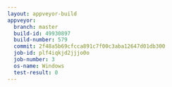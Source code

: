 ```yaml
---
layout: appveyor-build
appveyor:
  branch: master
  build-id: 49930897
  build-number: 579
  commit: 2f48a5b69cfcca891c7f00c3aba12647d01db300
  job-id: plf4iqkjd2jjjo0o
  job-number: 3
  os-name: Windows
  test-result: 0
---
```

